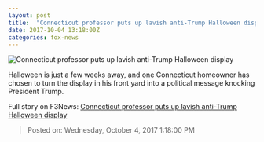 ```yaml
---
layout: post
title:  "Connecticut professor puts up lavish anti-Trump Halloween display"
date: 2017-10-04 13:18:00Z
categories: fox-news
---
```


![Connecticut professor puts up lavish anti-Trump Halloween display](http://a57.foxnews.com/images.foxnews.com/content/fox-news/us/2017/10/04/connecticut-professor-puts-up-lavish-anti-trump-halloween-display/_jcr_content/article-text/article-par-5/inline_spotlight_ima/image.img.jpg/612/344/1507123453526.jpg?ve=1&tl=1)

Halloween is just a few weeks away, and one Connecticut homeowner has chosen to turn the display in his front yard into a political message knocking President Trump.


Full story on F3News: [Connecticut professor puts up lavish anti-Trump Halloween display](http://www.f3nws.com/n/NeMzNJ)

> Posted on: Wednesday, October 4, 2017 1:18:00 PM
